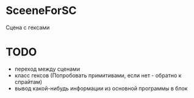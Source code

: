 # SceeneForSC
Сцена с гексами

# TODO
- переход между сценами
- класс гексов (Попробовать примитивами, если нет - обратно к спрайтам)
- вывод какой-нибудь информации из основной программы в блок


